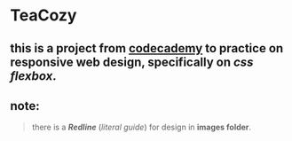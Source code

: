 # TeaCozy
this is a project from [codecademy](https://www.codecademy.com) to practice on responsive web design, specifically on *css **flexbox***.
---------
## note:
>there is a ***Redline*** (*literal guide*) for design in **images folder**.
